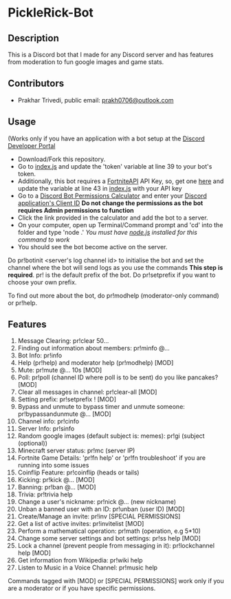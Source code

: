# PickleRick-Bot
## Description
This is a Discord bot that I made for any Discord server and has features from moderation to fun google images and game stats.

## Contributors
- Prakhar Trivedi, public email: prakh0706@outlook.com

## Usage

(Works only if you have an application with a bot setup at the [Discord Developer Portal](https://discord.com/developers)

- Download/Fork this repository.
- Go to [index.js](https://github.com/Prakhar896/PickleRick-Bot/blob/main/index.js) and update the 'token' variable at line 39 to your bot's token.
- Additionally, this bot requires a [FortniteAPI](https://fortnite-api.com) API Key, so, get one [here](https://dash.fortnite-api.com/) and update the variable at line 43 in [index.js](https://github.com/Prakhar896/PickleRick-Bot/blob/main/index.js) with your API key
- Go to a [Discord Bot Permissions Calculator](https://discordapi.com/permissions.html#8) and enter your [Discord application's Client ID](https://discord.com/developers) **Do not change the permissions as the bot requires Admin permissions to function**
- Click the link provided in the calculator and add the bot to a server.
- On your computer, open up Terminal/Command prompt and 'cd' into the folder and type 'node .' *You must have [node.js](https://nodejs.org) installed for this command to work*
- You should see the bot become active on the server.

Do pr!botinit <server's log channel id> to initialise the bot and set the channel where the bot will send logs as you use the commands **This step is required**.
pr! is the default prefix of the bot. Do pr!setprefix <prefix> if you want to choose your own prefix.

To find out more about the bot, do pr!modhelp (moderator-only command) or pr!help.

## Features
1) Message Clearing: pr!clear 50...
2) Finding out information about members: pr!minfo @...
3) Bot Info: pr!info
4) Help (pr!help) and moderator help (pr!modhelp) [MOD]
5) Mute: pr!mute @... 10s [MOD]
6) Poll: pr!poll (channel ID where poll is to be sent) do you like pancakes? [MOD]
7) Clear all messages in channel: pr!clear-all [MOD]
8) Setting prefix: pr!setprefix ! [MOD]
9) Bypass and unmute to bypass timer and unmute someone: pr!bypassandunmute @... [MOD]
10) Channel info: pr!cinfo
11) Server Info: pr!sinfo
12) Random google images (default subject is: memes): pr!gi (subject (optional))
13) Minecraft server status: pr!mc (server IP)
12) Fortnite Game Details: 'pr!fn help' or 'pr!fn troubleshoot' if you are running into some issues
13) Coinflip Feature: pr!coinflip (heads or tails)
14) Kicking: pr!kick @... [MOD]
15) Banning: pr!ban @... [MOD]
15) Trivia: pr!trivia help
16) Change a user's nickname: pr!nick @... (new nickname) 
17) Unban a banned user with an ID: pr!unban (user ID) [MOD]
18) Create/Manage an invite: pr!inv [SPECIAL PERMISSIONS]
19) Get a list of active invites: pr!invitelist [MOD]
20) Perform a mathematical operation: pr!math (operation, e.g 5*10)
21) Change some server settings and bot settings: pr!ss help [MOD]
22) Lock a channel (prevent people from messaging in it): pr!lockchannel help [MOD]
23) Get information from Wikipedia: pr!wiki help
24) Listen to Music in a Voice Channel: pr!music help

Commands tagged with [MOD] or [SPECIAL PERMISSIONS] work only if you are a moderator or if you have specific permissions.
